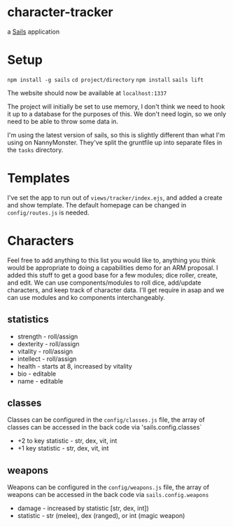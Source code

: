 # character-tracker

a [Sails](http://sailsjs.org) application

# Setup

`npm install -g sails`
`cd project/directory`
`npm install`
`sails lift`

The website should now be available at `localhost:1337`

The project will initially be set to use memory, I don't think we need to hook it up to a database for the purposes of this. We don't need login, so we only need to be able to throw some data in.

I'm using the latest version of sails, so this is slightly different than what I'm using on NannyMonster. They've split the gruntfile up into separate files in the `tasks` directory.

# Templates

I've set the app to run out of `views/tracker/index.ejs`, and added a create and show template. The default homepage can be changed in `config/routes.js` is needed.

# Characters

Feel free to add anything to this list you would like to, anything you think would be appropriate to doing a capabilities demo for an ARM proposal. I added this stuff to get a good base for a few modules; dice roller, create, and edit. We can use components/modules to roll dice, add/update characters, and keep track of character data. I'll get require in asap and we can use modules and ko components interchangeably.

## statistics 

* strength - roll/assign
* dexterity - roll/assign
* vitality - roll/assign
* intellect - roll/assign
* health - starts at 8, increased by vitality
* bio - editable
* name - editable

## classes

Classes can be configured in the `config/classes.js` file, the array of classes can be accessed in the back code via 'sails.config.classes`

* +2 to key statistic - str, dex, vit, int
* +1 key statistic - str, dex, vit, int

## weapons

Weapons can be configured in the `config/weapons.js` file, the array of weapons can be accessed in the back code via `sails.config.weapons`

* damage - increased by statistic [str, dex, int])
* statistic - str (melee), dex (ranged), or int (magic weapon)
